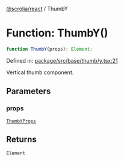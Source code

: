 [@scrolia/react](../README.md) / ThumbY

# Function: ThumbY()

```ts
function ThumbY(props): Element;
```

Defined in: [package/src/base/thumb/y.tsx:21](https://github.com/scrolia/react/blob/f82d22480164148d1894602bc5a018480f1727a2/package/src/base/thumb/y.tsx#L21)

Vertical thumb component.

## Parameters

### props

[`ThumbYProps`](../type-aliases/ThumbYProps.md)

## Returns

`Element`
